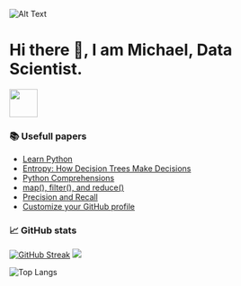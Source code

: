 ![Alt Text](https://media.giphy.com/media/vFKqnCdLPNOKc/giphy.gif)
# Hi there 👋, I am Michael, Data Scientist.


<a href="https://www.linkedin.com/in/michael-farmakovskii-55b1a621b/">
    <img height="50" src="https://cdn2.iconfinder.com/data/icons/social-icon-3/512/social_style_3_in-306.png"/>
</a>

### 📚 Usefull papers 
* [Learn Python](https://realpython.com/)
* [Entropy: How Decision Trees Make Decisions](https://medium.com/towards-data-science/entropy-how-decision-trees-make-decisions-2946b9c18c8)
* [Python Comprehensions](https://medium.com/dev-genius/is-list-comprehension-the-most-effective-way-to-solve-any-tasks-python-b6bb3f5391fa)
* [map(), filter(), and reduce()](https://medium.com/swlh/higher-order-functions-in-python-map-filter-and-reduce-34299fee1b21)
* [Precision and Recall](https://towardsdatascience.com/finally-remember-what-precision-and-recall-is-and-stop-being-afraid-of-these-questions-in-f61981930c67)
* [Customize your GitHub profile](https://medium.com/towards-data-science/enrich-your-github-profile-with-these-tips-272fa1eafe05)


 ### 📈 GitHub stats 
[![GitHub Streak](https://github-readme-streak-stats.herokuapp.com?user=Manhow&theme=radical&date_format=M%20j%5B%2C%20Y%5D)](https://git.io/streak-stats)
<img src="https://github-readme-stats.vercel.app/api?username=Manhow&show_icons=true&theme=omni"/>

![Top Langs](https://github-readme-stats.vercel.app/api/top-langs/?username=Manhow&hide=javascript,css,scss,html&theme=omni)

